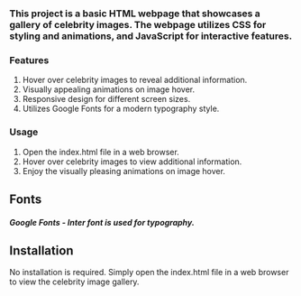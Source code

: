 ### This project is a basic HTML webpage that showcases a gallery of celebrity images. The webpage utilizes CSS for styling and animations, and JavaScript for interactive features.

### Features
1. Hover over celebrity images to reveal additional information.
2. Visually appealing animations on image hover.
3. Responsive design for different screen sizes.
4. Utilizes Google Fonts for a modern typography style.

### Usage

1. Open the index.html file in a web browser.
2. Hover over celebrity images to view additional information.
3. Enjoy the visually pleasing animations on image hover.

## Fonts

##### Google Fonts - Inter font is used for typography.

## Installation

No installation is required. Simply open the index.html file in a web browser to view the celebrity image gallery.
